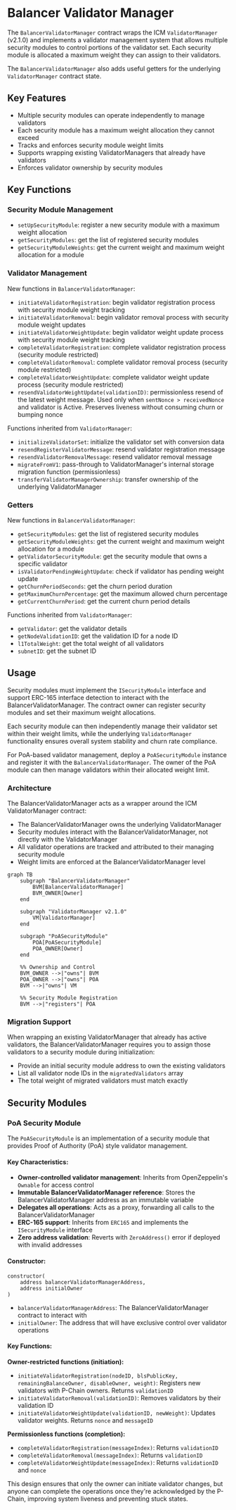 # Balancer Validator Manager

The `BalancerValidatorManager` contract wraps the ICM `ValidatorManager` (v2.1.0) and implements a validator management system that allows multiple security modules to control portions of the validator set. Each security module is allocated a maximum weight they can assign to their validators.

The `BalancerValidatorManager` also adds useful getters for the underlying `ValidatorManager` contract state.

## Key Features

- Multiple security modules can operate independently to manage validators
- Each security module has a maximum weight allocation they cannot exceed
- Tracks and enforces security module weight limits
- Supports wrapping existing ValidatorManagers that already have validators
- Enforces validator ownership by security modules

## Key Functions

### Security Module Management

- `setUpSecurityModule`: register a new security module with a maximum weight allocation
- `getSecurityModules`: get the list of registered security modules
- `getSecurityModuleWeights`: get the current weight and maximum weight allocation for a module

### Validator Management

New functions in `BalancerValidatorManager`:

- `initiateValidatorRegistration`: begin validator registration process with security module weight tracking
- `initiateValidatorRemoval`: begin validator removal process with security module weight updates
- `initiateValidatorWeightUpdate`: begin validator weight update process with security module weight tracking
- `completeValidatorRegistration`: complete validator registration process (security module restricted)
- `completeValidatorRemoval`: complete validator removal process (security module restricted)
- `completeValidatorWeightUpdate`: complete validator weight update process (security module restricted)
- `resendValidatorWeightUpdate(validationID)`: permissionless resend of the latest weight message. Used only when `sentNonce > receivedNonce` and validator is Active. Preserves liveness without consuming churn or bumping nonce

Functions inherited from `ValidatorManager`:

- `initializeValidatorSet`: initialize the validator set with conversion data
- `resendRegisterValidatorMessage`: resend validator registration message
- `resendValidatorRemovalMessage`: resend validator removal message
- `migrateFromV1`: pass-through to ValidatorManager's internal storage migration function (permissionless)
- `transferValidatorManagerOwnership`: transfer ownership of the underlying ValidatorManager

### Getters

New functions in `BalancerValidatorManager`:

- `getSecurityModules`: get the list of registered security modules
- `getSecurityModuleWeights`: get the current weight and maximum weight allocation for a module
- `getValidatorSecurityModule`: get the security module that owns a specific validator
- `isValidatorPendingWeightUpdate`: check if validator has pending weight update
- `getChurnPeriodSeconds`: get the churn period duration
- `getMaximumChurnPercentage`: get the maximum allowed churn percentage
- `getCurrentChurnPeriod`: get the current churn period details

Functions inherited from `ValidatorManager`:

- `getValidator`: get the validator details
- `getNodeValidationID`: get the validation ID for a node ID
- `l1TotalWeight`: get the total weight of all validators
- `subnetID`: get the subnet ID

## Usage

Security modules must implement the `ISecurityModule` interface and support ERC-165 interface detection to interact with the BalancerValidatorManager. The contract owner can register security modules and set their maximum weight allocations.

Each security module can then independently manage their validator set within their weight limits, while the underlying `ValidatorManager` functionality ensures overall system stability and churn rate compliance.

For PoA-based validator management, deploy a `PoASecurityModule` instance and register it with the `BalancerValidatorManager`. The owner of the PoA module can then manage validators within their allocated weight limit.

### Architecture

The BalancerValidatorManager acts as a wrapper around the ICM ValidatorManager contract:

- The BalancerValidatorManager owns the underlying ValidatorManager
- Security modules interact with the BalancerValidatorManager, not directly with the ValidatorManager
- All validator operations are tracked and attributed to their managing security module
- Weight limits are enforced at the BalancerValidatorManager level

```mermaid
graph TB
    subgraph "BalancerValidatorManager"
        BVM[BalancerValidatorManager]
        BVM_OWNER[Owner]
    end

    subgraph "ValidatorManager v2.1.0"
        VM[ValidatorManager]
    end

    subgraph "PoASecurityModule"
        POA[PoASecurityModule]
        POA_OWNER[Owner]
    end

    %% Ownership and Control
    BVM_OWNER -->|"owns"| BVM
    POA_OWNER -->|"owns"| POA
    BVM -->|"owns"| VM

    %% Security Module Registration
    BVM -->|"registers"| POA
```

### Migration Support

When wrapping an existing ValidatorManager that already has active validators, the BalancerValidatorManager requires you to assign those validators to a security module during initialization:

- Provide an initial security module address to own the existing validators
- List all validator node IDs in the `migratedValidators` array
- The total weight of migrated validators must match exactly

## Security Modules

### PoA Security Module

The `PoASecurityModule` is an implementation of a security module that provides Proof of Authority (PoA) style validator management.

#### Key Characteristics:

- **Owner-controlled validator management**: Inherits from OpenZeppelin's `Ownable` for access control
- **Immutable BalancerValidatorManager reference**: Stores the BalancerValidatorManager address as an immutable variable
- **Delegates all operations**: Acts as a proxy, forwarding all calls to the BalancerValidatorManager
- **ERC-165 support**: Inherits from `ERC165` and implements the `ISecurityModule` interface
- **Zero address validation**: Reverts with `ZeroAddress()` error if deployed with invalid addresses

#### Constructor:

```solidity
constructor(
    address balancerValidatorManagerAddress,
    address initialOwner
)
```

- `balancerValidatorManagerAddress`: The BalancerValidatorManager contract to interact with
- `initialOwner`: The address that will have exclusive control over validator operations

#### Key Functions:

**Owner-restricted functions (initiation):**

- `initiateValidatorRegistration(nodeID, blsPublicKey, remainingBalanceOwner, disableOwner, weight)`: Registers new validators with P-Chain owners. Returns `validationID`
- `initiateValidatorRemoval(validationID)`: Removes validators by their validation ID
- `initiateValidatorWeightUpdate(validationID, newWeight)`: Updates validator weights. Returns `nonce` and `messageID`

**Permissionless functions (completion):**

- `completeValidatorRegistration(messageIndex)`: Returns `validationID`
- `completeValidatorRemoval(messageIndex)`: Returns `validationID`
- `completeValidatorWeightUpdate(messageIndex)`: Returns `validationID` and `nonce`

This design ensures that only the owner can initiate validator changes, but anyone can complete the operations once they're acknowledged by the P-Chain, improving system liveness and preventing stuck states.
